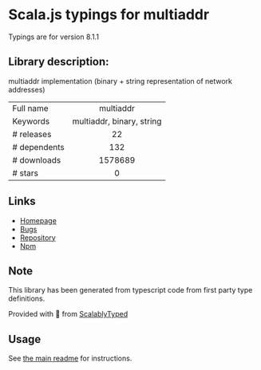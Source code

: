 
# Scala.js typings for multiaddr

Typings are for version 8.1.1

## Library description:
multiaddr implementation (binary + string representation of network addresses)

|                    |                 |
| ------------------ | :-------------: |
| Full name          | multiaddr |
| Keywords           | multiaddr, binary, string |
| # releases         | 22 |
| # dependents       | 132 |
| # downloads        | 1578689 |
| # stars            | 0 |

## Links
- [Homepage](https://github.com/multiformats/js-multiaddr)
- [Bugs](https://github.com/multiformats/js-multiaddr/issues)
- [Repository](https://github.com/multiformats/js-multiaddr)
- [Npm](https://www.npmjs.com/package/multiaddr)
    


## Note
This library has been generated from typescript code from first party type definitions.

Provided with :purple_heart: from [ScalablyTyped](https://github.com/oyvindberg/ScalablyTyped)

## Usage
See [the main readme](../../readme.md) for instructions.


